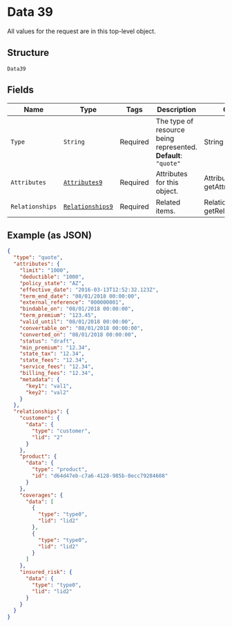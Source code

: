 
# Data 39

All values for the request are in this top-level object.

## Structure

`Data39`

## Fields

| Name | Type | Tags | Description | Getter | Setter |
|  --- | --- | --- | --- | --- | --- |
| `Type` | `String` | Required | The type of resource being represented.<br>**Default**: `"quote"` | String getType() | setType(String type) |
| `Attributes` | [`Attributes9`](../../doc/models/attributes-9.md) | Required | Attributes for this object. | Attributes9 getAttributes() | setAttributes(Attributes9 attributes) |
| `Relationships` | [`Relationships9`](../../doc/models/relationships-9.md) | Required | Related items. | Relationships9 getRelationships() | setRelationships(Relationships9 relationships) |

## Example (as JSON)

```json
{
  "type": "quote",
  "attributes": {
    "limit": "1000",
    "deductible": "1000",
    "policy_state": "AZ",
    "effective_date": "2016-03-13T12:52:32.123Z",
    "term_end_date": "08/01/2018 00:00:00",
    "external_reference": "000000001",
    "bindable_on": "08/01/2018 00:00:00",
    "term_premium": "123.45",
    "valid_until": "08/01/2018 00:00:00",
    "convertable_on": "08/01/2018 00:00:00",
    "converted_on": "08/01/2018 00:00:00",
    "status": "draft",
    "min_premium": "12.34",
    "state_tax": "12.34",
    "state_fees": "12.34",
    "service_fees": "12.34",
    "billing_fees": "12.34",
    "metadata": {
      "key1": "val1",
      "key2": "val2"
    }
  },
  "relationships": {
    "customer": {
      "data": {
        "type": "customer",
        "lid": "2"
      }
    },
    "product": {
      "data": {
        "type": "product",
        "id": "d64d47eb-c7a6-4128-985b-0ecc79284608"
      }
    },
    "coverages": {
      "data": [
        {
          "type": "type0",
          "lid": "lid2"
        },
        {
          "type": "type0",
          "lid": "lid2"
        }
      ]
    },
    "insured_risk": {
      "data": {
        "type": "type0",
        "lid": "lid2"
      }
    }
  }
}
```

